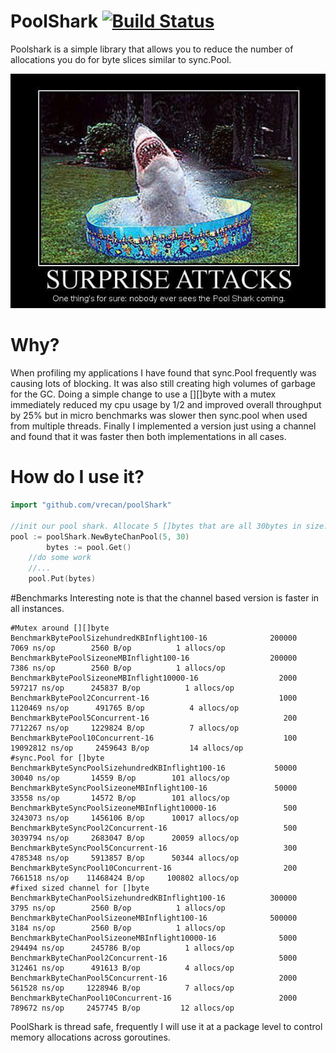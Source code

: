 # PoolShark [![Build Status](https://travis-ci.org/vrecan/poolShark.svg?branch=master)](https://travis-ci.org/vrecan/poolShark)
Poolshark is a simple library that allows you to reduce the number of allocations you do for byte slices similar to sync.Pool.

![SHARK](poolshark.jpg?raw=true "Pool Shark")

# Why?
When profiling my applications I have found that sync.Pool frequently was causing lots of blocking. 
It was also still creating high volumes of garbage for the GC. Doing a simple change to use a [][]byte with a mutex immediately reduced my cpu usage by 1/2 and improved overall throughput by 25% but in micro benchmarks was slower then sync.pool when used from multiple threads. Finally I implemented a version just using a channel and found that it was faster then both implementations in all cases.

# How do I use it?

```go
import "github.com/vrecan/poolShark"

//init our pool shark. Allocate 5 []bytes that are all 30bytes in size.
pool := poolShark.NewByteChanPool(5, 30)
		bytes := pool.Get()
    //do some work
    //...
    pool.Put(bytes)
```

#Benchmarks
Interesting note is that the channel based version is faster in all instances.
```
#Mutex around [][]byte
BenchmarkBytePoolSizehundredKBInflight100-16        	  200000	      7069 ns/op	    2560 B/op	       1 allocs/op
BenchmarkBytePoolSizeoneMBInflight100-16            	  200000	      7386 ns/op	    2560 B/op	       1 allocs/op
BenchmarkBytePoolSizeoneMBInflight10000-16          	    2000	    597217 ns/op	  245837 B/op	       1 allocs/op
BenchmarkBytePool2Concurrent-16                     	    1000	   1120469 ns/op	  491765 B/op	       4 allocs/op
BenchmarkBytePool5Concurrent-16                     	     200	   7712267 ns/op	 1229824 B/op	       7 allocs/op
BenchmarkBytePool10Concurrent-16                    	     100	  19092812 ns/op	 2459643 B/op	      14 allocs/op
#sync.Pool for []byte
BenchmarkByteSyncPoolSizehundredKBInflight100-16    	   50000	     30040 ns/op	   14559 B/op	     101 allocs/op
BenchmarkByteSyncPoolSizeoneMBInflight100-16        	   50000	     33558 ns/op	   14572 B/op	     101 allocs/op
BenchmarkByteSyncPoolSizeoneMBInflight10000-16      	     500	   3243073 ns/op	 1456106 B/op	   10017 allocs/op
BenchmarkByteSyncPool2Concurrent-16                 	     500	   3039794 ns/op	 2683047 B/op	   20059 allocs/op
BenchmarkByteSyncPool5Concurrent-16                 	     300	   4785348 ns/op	 5913857 B/op	   50344 allocs/op
BenchmarkByteSyncPool10Concurrent-16                	     200	   7661518 ns/op	11468424 B/op	  100802 allocs/op
#fixed sized channel for []byte
BenchmarkByteChanPoolSizehundredKBInflight100-16    	  300000	      3795 ns/op	    2560 B/op	       1 allocs/op
BenchmarkByteChanPoolSizeoneMBInflight100-16        	  500000	      3184 ns/op	    2560 B/op	       1 allocs/op
BenchmarkByteChanPoolSizeoneMBInflight10000-16      	    5000	    294494 ns/op	  245786 B/op	       1 allocs/op
BenchmarkByteChanPool2Concurrent-16                 	    5000	    312461 ns/op	  491613 B/op	       4 allocs/op
BenchmarkByteChanPool5Concurrent-16                 	    2000	    561528 ns/op	 1228946 B/op	       7 allocs/op
BenchmarkByteChanPool10Concurrent-16                	    2000	    789672 ns/op	 2457745 B/op	      12 allocs/op
```

PoolShark is thread safe, frequently I will use it at a package level to control memory allocations across goroutines.
